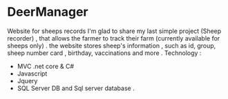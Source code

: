 # DeerManager
Website for sheeps records
I'm glad to share my last simple project (Sheep recorder) , that allows the farmer to track their farm (currently available for sheeps only) .
the website stores sheep's information , such as id, group, sheep number card , birthday, vaccinations and more .
Technology :
- MVC .net core & C#
- Javascript
- Jquery
- SQL Server DB
and Sql server database .
